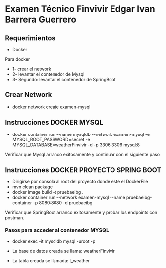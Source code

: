 # Examen Técnico Finvivir Edgar Ivan Barrera Guerrero

## Requerimientos

* Docker

Para docker
* 1- crear el network
* 2- levantar el contenedor de Mysql
* 3- Segundo: levantar el contenedor de SpringBoot

## Crear Network

* docker network create examen-mysql

## Instrucciones DOCKER MYSQL

* docker container run --name mysqldb --network examen-mysql -e MYSQL_ROOT_PASSWORD=secret -e MYSQL_DATABASE=weatherFinvivir -d -p 3306:3306 mysql:8

Verificar que Mysql arranco exitosamente y continuar con el siguiente paso


## Instrucciones DOCKER PROYECTO SPRING BOOT

* Dirigirse por consola al root del proyecto donde este el DockerFile
* mvn clean package
* docker image build -t pruebaeibg .
* docker container run --network examen-mysql --name pruebaeibg-container -p 8080:8080 -d pruebaeibg

Verificar que SpringBoot arranco exitosamente y probar los endpoints con postman.

### Pasos para acceder al contenedor MYSQL

* docker exec -it mysqldb mysql -uroot -p

* La base de datos creada se llama: weatherFinvivir
* La tabla creada se llamada: t_weather